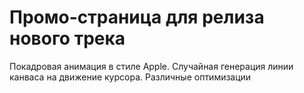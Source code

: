 # Промо-страница для релиза нового трека

Покадровая анимация в стиле Apple. 
Случайная генерация линии канваса на движение курсора. 
Различные оптимизации

